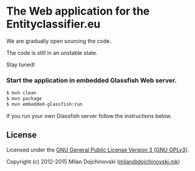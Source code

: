 The Web application for the Entityclassifier.eu
=========================================

We are gradually open sourcing the code.

The code is still in an unstable state.

Stay tuned!

### Start the application in embedded Glassfish Web server.
```sh
$ mvn clean
$ mvn package
$ mvn embedded-glassfish:run
```
If you run your own Glassfish server follow the instructions below.


License
------

Licensed under the [GNU General Public License Version 3 (GNU GPLv3)](http://www.gnu.org/licenses/gpl.html).

Copyright (c) 2012-2015 Milan Dojchinovski (<milan@dojchinovski.mk>)

